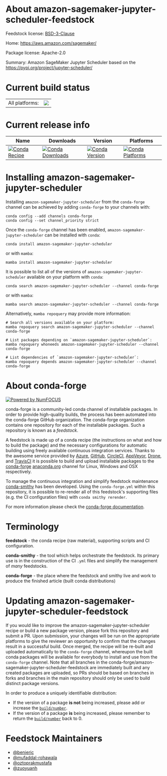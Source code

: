 About amazon-sagemaker-jupyter-scheduler-feedstock
==================================================

Feedstock license: [BSD-3-Clause](https://github.com/conda-forge/amazon-sagemaker-jupyter-scheduler-feedstock/blob/main/LICENSE.txt)

Home: https://aws.amazon.com/sagemaker/

Package license: Apache-2.0

Summary: Amazon SageMaker Jupyter Scheduler based on the https://pypi.org/project/jupyter-scheduler/

Current build status
====================


<table><tr><td>All platforms:</td>
    <td>
      <a href="https://dev.azure.com/conda-forge/feedstock-builds/_build/latest?definitionId=20668&branchName=main">
        <img src="https://dev.azure.com/conda-forge/feedstock-builds/_apis/build/status/amazon-sagemaker-jupyter-scheduler-feedstock?branchName=main">
      </a>
    </td>
  </tr>
</table>

Current release info
====================

| Name | Downloads | Version | Platforms |
| --- | --- | --- | --- |
| [![Conda Recipe](https://img.shields.io/badge/recipe-amazon--sagemaker--jupyter--scheduler-green.svg)](https://anaconda.org/conda-forge/amazon-sagemaker-jupyter-scheduler) | [![Conda Downloads](https://img.shields.io/conda/dn/conda-forge/amazon-sagemaker-jupyter-scheduler.svg)](https://anaconda.org/conda-forge/amazon-sagemaker-jupyter-scheduler) | [![Conda Version](https://img.shields.io/conda/vn/conda-forge/amazon-sagemaker-jupyter-scheduler.svg)](https://anaconda.org/conda-forge/amazon-sagemaker-jupyter-scheduler) | [![Conda Platforms](https://img.shields.io/conda/pn/conda-forge/amazon-sagemaker-jupyter-scheduler.svg)](https://anaconda.org/conda-forge/amazon-sagemaker-jupyter-scheduler) |

Installing amazon-sagemaker-jupyter-scheduler
=============================================

Installing `amazon-sagemaker-jupyter-scheduler` from the `conda-forge` channel can be achieved by adding `conda-forge` to your channels with:

```
conda config --add channels conda-forge
conda config --set channel_priority strict
```

Once the `conda-forge` channel has been enabled, `amazon-sagemaker-jupyter-scheduler` can be installed with `conda`:

```
conda install amazon-sagemaker-jupyter-scheduler
```

or with `mamba`:

```
mamba install amazon-sagemaker-jupyter-scheduler
```

It is possible to list all of the versions of `amazon-sagemaker-jupyter-scheduler` available on your platform with `conda`:

```
conda search amazon-sagemaker-jupyter-scheduler --channel conda-forge
```

or with `mamba`:

```
mamba search amazon-sagemaker-jupyter-scheduler --channel conda-forge
```

Alternatively, `mamba repoquery` may provide more information:

```
# Search all versions available on your platform:
mamba repoquery search amazon-sagemaker-jupyter-scheduler --channel conda-forge

# List packages depending on `amazon-sagemaker-jupyter-scheduler`:
mamba repoquery whoneeds amazon-sagemaker-jupyter-scheduler --channel conda-forge

# List dependencies of `amazon-sagemaker-jupyter-scheduler`:
mamba repoquery depends amazon-sagemaker-jupyter-scheduler --channel conda-forge
```


About conda-forge
=================

[![Powered by
NumFOCUS](https://img.shields.io/badge/powered%20by-NumFOCUS-orange.svg?style=flat&colorA=E1523D&colorB=007D8A)](https://numfocus.org)

conda-forge is a community-led conda channel of installable packages.
In order to provide high-quality builds, the process has been automated into the
conda-forge GitHub organization. The conda-forge organization contains one repository
for each of the installable packages. Such a repository is known as a *feedstock*.

A feedstock is made up of a conda recipe (the instructions on what and how to build
the package) and the necessary configurations for automatic building using freely
available continuous integration services. Thanks to the awesome service provided by
[Azure](https://azure.microsoft.com/en-us/services/devops/), [GitHub](https://github.com/),
[CircleCI](https://circleci.com/), [AppVeyor](https://www.appveyor.com/),
[Drone](https://cloud.drone.io/welcome), and [TravisCI](https://travis-ci.com/)
it is possible to build and upload installable packages to the
[conda-forge](https://anaconda.org/conda-forge) [anaconda.org](https://anaconda.org/)
channel for Linux, Windows and OSX respectively.

To manage the continuous integration and simplify feedstock maintenance
[conda-smithy](https://github.com/conda-forge/conda-smithy) has been developed.
Using the ``conda-forge.yml`` within this repository, it is possible to re-render all of
this feedstock's supporting files (e.g. the CI configuration files) with ``conda smithy rerender``.

For more information please check the [conda-forge documentation](https://conda-forge.org/docs/).

Terminology
===========

**feedstock** - the conda recipe (raw material), supporting scripts and CI configuration.

**conda-smithy** - the tool which helps orchestrate the feedstock.
                   Its primary use is in the construction of the CI ``.yml`` files
                   and simplify the management of *many* feedstocks.

**conda-forge** - the place where the feedstock and smithy live and work to
                  produce the finished article (built conda distributions)


Updating amazon-sagemaker-jupyter-scheduler-feedstock
=====================================================

If you would like to improve the amazon-sagemaker-jupyter-scheduler recipe or build a new
package version, please fork this repository and submit a PR. Upon submission,
your changes will be run on the appropriate platforms to give the reviewer an
opportunity to confirm that the changes result in a successful build. Once
merged, the recipe will be re-built and uploaded automatically to the
`conda-forge` channel, whereupon the built conda packages will be available for
everybody to install and use from the `conda-forge` channel.
Note that all branches in the conda-forge/amazon-sagemaker-jupyter-scheduler-feedstock are
immediately built and any created packages are uploaded, so PRs should be based
on branches in forks and branches in the main repository should only be used to
build distinct package versions.

In order to produce a uniquely identifiable distribution:
 * If the version of a package **is not** being increased, please add or increase
   the [``build/number``](https://docs.conda.io/projects/conda-build/en/latest/resources/define-metadata.html#build-number-and-string).
 * If the version of a package **is** being increased, please remember to return
   the [``build/number``](https://docs.conda.io/projects/conda-build/en/latest/resources/define-metadata.html#build-number-and-string)
   back to 0.

Feedstock Maintainers
=====================

* [@benieric](https://github.com/benieric/)
* [@mufaddal-rohawala](https://github.com/mufaddal-rohawala/)
* [@oztoprakmustafa](https://github.com/oztoprakmustafa/)
* [@zuoyuanh](https://github.com/zuoyuanh/)

